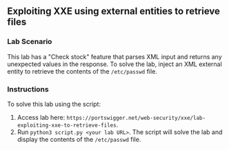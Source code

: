 ## Exploiting XXE using external entities to retrieve files
### Lab Scenario
This lab has a "Check stock" feature that parses XML input and returns any unexpected values in the response.
To solve the lab, inject an XML external entity to retrieve the contents of the `/etc/passwd` file.

### Instructions
To solve this lab using the script:
1. Access lab here: `https://portswigger.net/web-security/xxe/lab-exploiting-xxe-to-retrieve-files`.
2. Run `python3 script.py <your lab URL>`. The script will solve the lab and display the contents of the `/etc/passwd` file.
